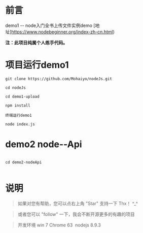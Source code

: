 # 前言 

demo1 -- node入门全书上传文件实例demo  [地址]https://www.nodebeginner.org/index-zh-cn.html)

__注：此项目纯属个人练手代码。__

# 项目运行demo1

```
git clone https://github.com/Mohaiyo/nodeJs.git 

cd nodeJs

cd demo1-upload

npm install

终端运行demo1

node index.js

```

# demo2 node--Api

```

cd demo2-nodeApi


```

# 说明

>  如果对您有帮助，您可以点右上角 "Star" 支持一下 Thx！ ^_^

>  或者您可以 "follow" 一下，我会不断开源更多的有趣的项目

>  开发环境 win 7  Chrome 63  nodejs 8.9.3

